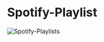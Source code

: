 # Spotify-Playlist
![Spotify-Playlists](https://user-images.githubusercontent.com/102663969/228869908-21d6b28c-07d3-4cdf-bc14-e2f72d3f11da.png)
